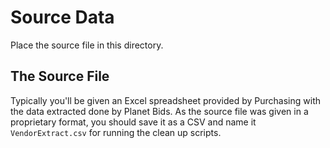 Source Data
================

Place the source file in this directory.

The Source File
-----------

Typically you'll be given an Excel spreadsheet provided by Purchasing with the data extracted done by Planet Bids. As the source file was given in a proprietary format, you should save it as a CSV and name it `VendorExtract.csv` for running the clean up scripts.
